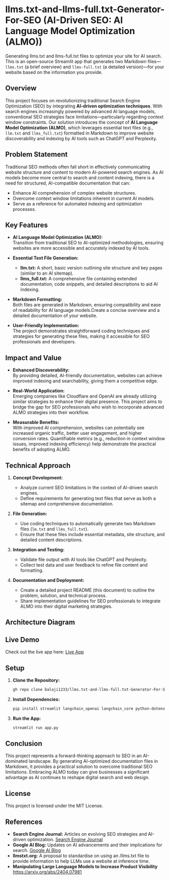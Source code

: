 # llms.txt-and-llms-full.txt-Generator-For-SEO (AI-Driven SEO: AI Language Model Optimization (ALMO))
Generating  llms.txt and llms-full.txt files to optimize your site for AI search.
This  is an open-source Streamlit app that generates two Markdown files—`llms.txt` (a brief overview) and `llms-full.txt` (a detailed version)—for your website based on the information you provide.

## Overview

This project focuses on revolutionizing traditional Search Engine Optimization (SEO) by integrating **AI-driven optimization techniques**. With search engines increasingly powered by advanced AI language models, conventional SEO strategies face limitations—particularly regarding context window constraints. Our solution introduces the concept of **AI Language Model Optimization (ALMO)**, which leverages essential text files (e.g., `llm.txt` and `llms_full.txt`) formatted in Markdown to improve website discoverability and indexing by AI tools such as ChatGPT and Perplexity.


## Problem Statement

Traditional SEO methods often fall short in effectively communicating website structure and content to modern AI-powered search engines. As AI models become more central to search and content indexing, there is a need for structured, AI-compatible documentation that can:
- Enhance AI comprehension of complex website structures.
- Overcome context window limitations inherent in current AI models.
- Serve as a reference for automated indexing and optimization processes.

## Key Features

- **AI Language Model Optimization (ALMO):**  
  Transition from traditional SEO to AI-optimized methodologies, ensuring websites are more accessible and accurately indexed by AI tools.

- **Essential Text File Generation:**  
  - **llm.txt:** A short, basic version outlining site structure and key pages (similar to an AI sitemap).
  - **llms_full.txt:** A comprehensive file containing extended documentation, code snippets, and detailed descriptions to aid AI indexing.


- **Markdown Formatting:**  
  Both files are generated in Markdown, ensuring compatibility and ease of readability for AI language models.Create a concise overview and a detailed documentation of your website.

- **User-Friendly Implementation:**  
  The project demonstrates straightforward coding techniques and strategies for generating these files, making it accessible for SEO professionals and developers.



## Impact and Value

- **Enhanced Discoverability:**  
  By providing detailed, AI-friendly documentation, websites can achieve improved indexing and searchability, giving them a competitive edge.
  
- **Real-World Application:**  
  Emerging companies like Cloudflare and OpenAI are already utilizing similar strategies to enhance their digital presence. This project aims to bridge the gap for SEO professionals who wish to incorporate advanced ALMO strategies into their workflow.

- **Measurable Benefits:**  
  With improved AI comprehension, websites can potentially see increased organic traffic, better user engagement, and higher conversion rates. Quantifiable metrics (e.g., reduction in context window issues, improved indexing efficiency) help demonstrate the practical benefits of adopting ALMO.

## Technical Approach

1. **Concept Development:**  
   - Analyze current SEO limitations in the context of AI-driven search engines.
   - Define requirements for generating text files that serve as both a sitemap and comprehensive documentation.

2. **File Generation:**  
   - Use coding techniques to automatically generate two Markdown files (`lm.txt` and `llms_full.txt`).
   - Ensure that these files include essential metadata, site structure, and detailed content descriptions.

3. **Integration and Testing:**  
   - Validate file output with AI tools like ChatGPT and Perplexity.
   - Collect test data and user feedback to refine file content and formatting.

4. **Documentation and Deployment:**  
   - Create a detailed project README (this document) to outline the problem, solution, and technical process.
   - Share implementation guidelines for SEO professionals to integrate ALMO into their digital marketing strategies.

## Architecture Diagram


## Live Demo

Check out the live app here: [Live App](https://llmo-aio.streamlit.app/)

## Setup

1. **Clone the Repository:**
   ```bash
   gh repo clone balaji1233/llms.txt-and-llms-full.txt-Generator-For-SEO
   ```

2. **Install Dependencies:**
   ```bash
   pip install streamlit langchain_openai langchain_core python-dotenv
   ```

3. **Run the App:**
   ```bash
   streamlit run app.py
   ```
## Conclusion

This project represents a forward-thinking approach to SEO in an AI-dominated landscape. By generating AI-optimized documentation files in Markdown, it provides a practical solution to overcome traditional SEO limitations. Embracing ALMO today can give businesses a significant advantage as AI continues to reshape digital search and web design.
## License

This project is licensed under the MIT License.

## References

- **Search Engine Journal:** Articles on evolving SEO strategies and AI-driven optimization. [Search Engine Journal](https://www.searchenginejournal.com)
- **Google AI Blog:** Updates on AI advancements and their implications for search. [Google AI Blog](https://ai.googleblog.com)
- **llmstxt.org:**  A proposal to standardise on using an /llms.txt file to provide information to help LLMs use a website at inference time.
- **Manipulating Large Language Models to Increase Product Visibility** https://arxiv.org/abs/2404.07981  
